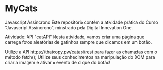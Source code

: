 # MyCats
Javascript Assíncrono
Este repositório contém a atividade prática do Curso "Javascript Assíncrono",  minstrado pela Digital Innovation One.

Atividade: API "catAPI"
Nesta atividade, vamos criar uma página que carrega fotos aleatórias de gatinhos sempre que clicamos em um botão.

Utilize a API https://thatcopy.pw/catapi/rest para fazer as chamadas com o método fetch();
Utilize seus conhecimentos na manipulação do DOM para criar a imagem e ativar o evento de clique do botão!
